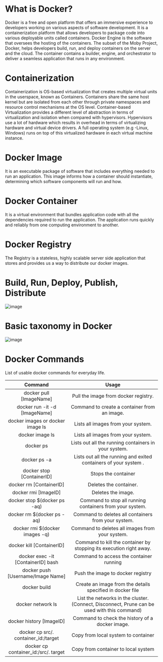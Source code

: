 # What is Docker?
Docker is a free and open platform that offers an immersive experience to developers working on various aspects of software development. It is a containerization platform that allows developers to package code into various deployable units called containers. Docker Engine is the software that oversees the hosting of the containers. The subset of the Moby Project, Docker, helps developers build, run, and deploy containers on the server and the cloud. The container contains a builder, engine, and orchestrator to deliver a seamless application that runs in any environment.
# Containerization
Containerization is OS-based virtualization that creates multiple virtual units in the userspace, known as Containers. Containers share the same host kernel but are isolated from each other through private namespaces and resource control mechanisms at the OS level. Container-based Virtualization provides a different level of abstraction in terms of virtualization and isolation when compared with hypervisors. Hypervisors use a lot of hardware which results in overhead in terms of virtualizing hardware and virtual device drivers. A full operating system (e.g -Linux, Windows) runs on top of this virtualized hardware in each virtual machine instance. 
# Docker Image
It is an executable package of software that includes everything needed to run an application. This image informs how a container should instantiate, determining which software components will run and how. 
# Docker Container
It is a virtual environment that bundles application code with all the dependencies required to run the application. The application runs quickly and reliably from one computing environment to another.
# Docker Registry
The Registry is a stateless, highly scalable server side application that stores and provides us a way to distribute our docker images.

# Build, Run, Deploy, Publish, Distribute
![image](https://github.com/psangrama/DockerCommands/assets/113549457/a71af3d0-168e-4684-a3c3-8e0a72cabc7d)

# Basic taxonomy in Docker
![image](https://github.com/psangrama/DockerCommands/assets/113549457/e9250595-bc53-415d-a7c7-8c6ed7c92e65)

# Docker Commands
List of usable docker commands for everyday life.

| 	Command	 | 	Usage	 | 
| 	:-----:	 | 	:-----:	 |
| 	docker pull	[ImageName]  | 	Pull the image from docker registry.	| 
| 	docker run -it -d [ImageName]  | 	Command to create a container from an image.	| 
| 	docker images or docker image ls	| 	Lists all images from your system.	| 
| 	docker image ls	| 	Lists all images from your system.	| 
| 	docker ps	| 	Lists out	all the running containers in your system. |
| 	docker ps	-a | 	Lists out	all the running and exited containers of your system . |
| 	docker stop [ContainerID]	| 	Stops the container  |
| 	docker rm [ContainerID] | 	Deletes the container. |
| 	docker rmi [ImageID] | 	Deletes the image. |
| 	docker stop $(docker ps -aq)	| 	Command to stop all running containers from your system. |
| 	docker rm $(docker ps -aq)	| 	Command to deletes all containers from your system. |
| 	docker rmi $(docker images -q)	| 	Command to deletes all images from your system. |
| 	docker kill [ContainerID]	| 	Command to kill the container by stopping its execution right away. |
| 	docker exec -it [ContainerID] bash	| 	Command to access the container running |
| 	docker push [Username/Image Name]	| 	Push the image to docker registry |
|   docker build <Path of Docker File> | 	Create an image from the details specified in docker file |
|   docker network ls | 	List the networks in the cluster. (Connect, Disconnect, Prune can be used with this command) |
|   docker history [ImageID] | 	Command to check the history of a docker image. |
|   docker cp src/. container_id:/target | 	Copy from local system to container  |
|   docker cp container_id:/src/. target | 	Copy from container to local system |

